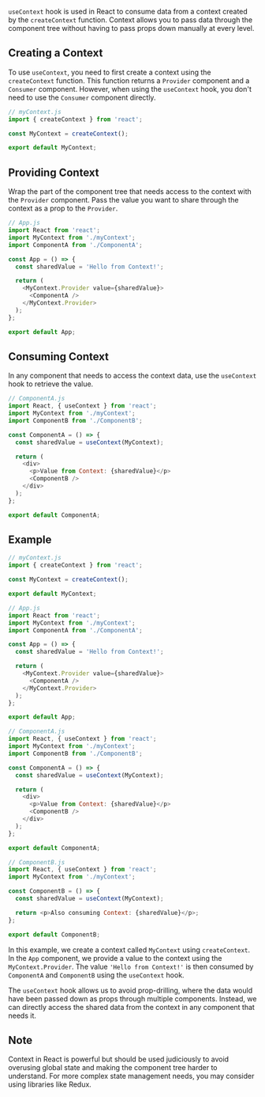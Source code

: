  `useContext` hook is used in React to consume data from a context created by the `createContext` function. Context allows you to pass data through the component tree without having to pass props down manually at every level.

## Creating a Context

To use `useContext`, you need to first create a context using the `createContext` function. This function returns a `Provider` component and a `Consumer` component. However, when using the `useContext` hook, you don't need to use the `Consumer` component directly.

```javascript
// myContext.js
import { createContext } from 'react';

const MyContext = createContext();

export default MyContext;
```

## Providing Context

Wrap the part of the component tree that needs access to the context with the `Provider` component. Pass the value you want to share through the context as a prop to the `Provider`.

```javascript
// App.js
import React from 'react';
import MyContext from './myContext';
import ComponentA from './ComponentA';

const App = () => {
  const sharedValue = 'Hello from Context!';

  return (
    <MyContext.Provider value={sharedValue}>
      <ComponentA />
    </MyContext.Provider>
  );
};

export default App;
```

## Consuming Context

In any component that needs to access the context data, use the `useContext` hook to retrieve the value.

```javascript
// ComponentA.js
import React, { useContext } from 'react';
import MyContext from './myContext';
import ComponentB from './ComponentB';

const ComponentA = () => {
  const sharedValue = useContext(MyContext);

  return (
    <div>
      <p>Value from Context: {sharedValue}</p>
      <ComponentB />
    </div>
  );
};

export default ComponentA;
```

## Example

```javascript
// myContext.js
import { createContext } from 'react';

const MyContext = createContext();

export default MyContext;
```

```javascript
// App.js
import React from 'react';
import MyContext from './myContext';
import ComponentA from './ComponentA';

const App = () => {
  const sharedValue = 'Hello from Context!';

  return (
    <MyContext.Provider value={sharedValue}>
      <ComponentA />
    </MyContext.Provider>
  );
};

export default App;
```

```javascript
// ComponentA.js
import React, { useContext } from 'react';
import MyContext from './myContext';
import ComponentB from './ComponentB';

const ComponentA = () => {
  const sharedValue = useContext(MyContext);

  return (
    <div>
      <p>Value from Context: {sharedValue}</p>
      <ComponentB />
    </div>
  );
};

export default ComponentA;
```

```javascript
// ComponentB.js
import React, { useContext } from 'react';
import MyContext from './myContext';

const ComponentB = () => {
  const sharedValue = useContext(MyContext);

  return <p>Also consuming Context: {sharedValue}</p>;
};

export default ComponentB;
```

In this example, we create a context called `MyContext` using `createContext`. In the `App` component, we provide a value to the context using the `MyContext.Provider`. The value `'Hello from Context!'` is then consumed by `ComponentA` and `ComponentB` using the `useContext` hook.

The `useContext` hook allows us to avoid prop-drilling, where the data would have been passed down as props through multiple components. Instead, we can directly access the shared data from the context in any component that needs it.

## Note

Context in React is powerful but should be used judiciously to avoid overusing global state and making the component tree harder to understand. For more complex state management needs, you may consider using libraries like Redux.
